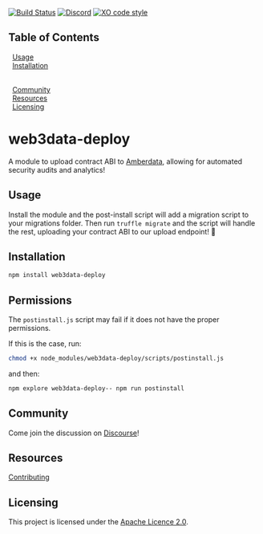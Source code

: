 [![Build Status](https://travis-ci.com/web3data/web3data-deploy.svg?branch=master)](https://travis-ci.com/web3data/web3data-deploy)
[![Discord](https://img.shields.io/discord/102860784329052160.svg)](https://forum.amberdata.io/)
[![XO code style](https://img.shields.io/badge/code_style-XO-5ed9c7.svg)](https://github.com/xojs/xo)

## Table of Contents
&nbsp;&nbsp;[Usage](#usage)
<br/>&nbsp;&nbsp;[Installation](#installation)
<!-- <br/>&nbsp;&nbsp;&nbsp;&nbsp;[Requirements](#requirements) -->
<!-- <br/>&nbsp;&nbsp;&nbsp;&nbsp;[Testing](#testing) -->
<br/>&nbsp;&nbsp;[Community](#community)
<br/>&nbsp;&nbsp;[Resources](#resources)
<br/>&nbsp;&nbsp;[Licensing](#licensing)


# web3data-deploy
A module to upload contract ABI to [Amberdata](amberdata.io), allowing for automated security audits and analytics!

## Usage
Install the module and the post-install script will add a migration script to your migrations folder.
Then run `truffle migrate` and the script will handle the rest, uploading your contract ABI to our upload endpoint! 🚀

## Installation

```bash
npm install web3data-deploy
```
<!-- # Testing -->

## Permissions
The `postinstall.js` script may fail if it does not have the proper permissions.

If this is the case, run:
```bash
chmod +x node_modules/web3data-deploy/scripts/postinstall.js
```
and then:
```bash
npm explore web3data-deploy-- npm run postinstall
```


## Community
Come join the discussion on [Discourse](https://forum.amberdata.io/)!

## Resources
[Contributing](./CONTRIBUTING.md)

## Licensing

This project is licensed under the [Apache Licence 2.0](./LICENSE).
